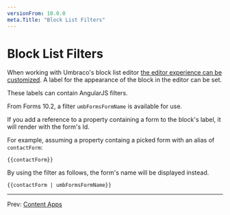 ```yaml
---
versionFrom: 10.0.0
meta.Title: "Block List Filters"
---
```


# Block List Filters

When working with Umbraco's block list editor [the editor experience can be customized](../../../Fundamentals/Backoffice/Property-Editors/Built-in-Property-Editors/Block-List-Editor/index.md#editor-appearance). A label for the appearance of the block in the editor can be set.

These labels can contain AngularJS filters.

From Forms 10.2, a filter `umbFormsFormName` is available for use.

If you add a reference to a property containing a form to the block's label, it will render with the form's Id.

For example, assuming a property containg a picked form with an alias of `contactForm`:

```
{{contactForm}}
```

By using the filter as follows, the form's name will be displayed instead.

```
{{contactForm | umbFormsFormName}}
```

---

Prev: [Content Apps](../AjaxForms//index.md)

